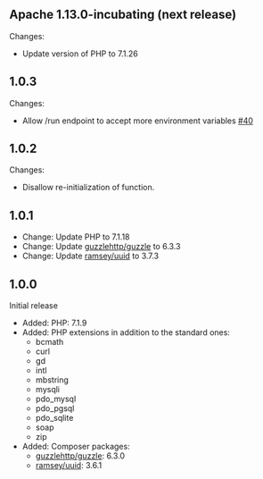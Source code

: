 <!--
#
# Licensed to the Apache Software Foundation (ASF) under one or more
# contributor license agreements.  See the NOTICE file distributed with
# this work for additional information regarding copyright ownership.
# The ASF licenses this file to You under the Apache License, Version 2.0
# (the "License"); you may not use this file except in compliance with
# the License.  You may obtain a copy of the License at
#
#     http://www.apache.org/licenses/LICENSE-2.0
#
# Unless required by applicable law or agreed to in writing, software
# distributed under the License is distributed on an "AS IS" BASIS,
# WITHOUT WARRANTIES OR CONDITIONS OF ANY KIND, either express or implied.
# See the License for the specific language governing permissions and
# limitations under the License.
#
-->

## Apache 1.13.0-incubating (next release)
Changes:
  - Update version of PHP to 7.1.26

## 1.0.3
Changes:
  - Allow /run endpoint to accept more environment variables [#40](https://github.com/apache/incubator-openwhisk-runtime-php/pull/40)

## 1.0.2
Changes:
  - Disallow re-initialization of function.

## 1.0.1

- Change: Update PHP to 7.1.18
- Change: Update [guzzlehttp/guzzle](https://packagist.org/packages/guzzlehttp/guzzle) to 6.3.3
- Change: Update [ramsey/uuid](https://packagist.org/packages/ramsey/uuid) to 3.7.3

## 1.0.0
Initial release

- Added: PHP: 7.1.9
- Added: PHP extensions in addition to the standard ones:
    - bcmath
    - curl
    - gd
    - intl
    - mbstring
    - mysqli
    - pdo_mysql
    - pdo_pgsql
    - pdo_sqlite
    - soap
    - zip
- Added: Composer packages:
    - [guzzlehttp/guzzle](https://packagist.org/packages/guzzlehttp/guzzle): 6.3.0
    - [ramsey/uuid](https://packagist.org/packages/ramsey/uuid): 3.6.1
